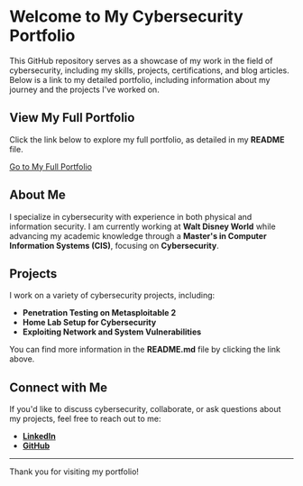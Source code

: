 # Welcome to My Cybersecurity Portfolio

This GitHub repository serves as a showcase of my work in the field of cybersecurity, including my skills, projects, certifications, and blog articles. Below is a link to my detailed portfolio, including information about my journey and the projects I've worked on.

## View My Full Portfolio

Click the link below to explore my full portfolio, as detailed in my **README** file.

[Go to My Full Portfolio](./README.md)

## About Me

I specialize in cybersecurity with experience in both physical and information security. I am currently working at **Walt Disney World** while advancing my academic knowledge through a **Master's in Computer Information Systems (CIS)**, focusing on **Cybersecurity**.

## Projects

I work on a variety of cybersecurity projects, including:
- **Penetration Testing on Metasploitable 2**
- **Home Lab Setup for Cybersecurity**
- **Exploiting Network and System Vulnerabilities**

You can find more information in the **README.md** file by clicking the link above.

## Connect with Me

If you'd like to discuss cybersecurity, collaborate, or ask questions about my projects, feel free to reach out to me:

- **[LinkedIn](https://www.linkedin.com/in/jose-pacheco-9a8131b1/)**
- **[GitHub](https://github.com/jgpython)**

---

Thank you for visiting my portfolio!
